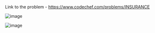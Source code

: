 Link to the problem - https://www.codechef.com/problems/INSURANCE


![image](https://user-images.githubusercontent.com/57552973/224887881-d86ec1f3-24bd-499d-bc62-a52782371c7f.png)


![image](https://user-images.githubusercontent.com/57552973/224887915-53b7b4d1-3c57-4a8b-8ad8-62f6ce890314.png)
